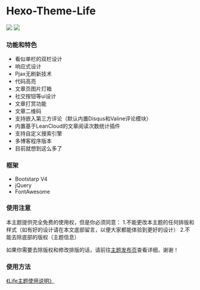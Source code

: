 # Hexo-Theme-Life

![](http://dl.weic96.cn/themes-life-home.jpg)
![](http://dl.weic96.cn/themes-life-post.jpg)

### 功能和特色

* 看似单栏的双栏设计
* 响应式设计
* Pjax无刷新技术
* 代码高亮
* 文章页图片灯箱
* 社交按钮等ui设计
* 文章打赏功能
* 文章二维码
* 支持嵌入第三方评论（默认内置Disqus和Valine评论模块）
* 内置基于LeanCloud的文章阅读次数统计插件
* 支持自定义搜索引擎
* 多博客程序版本
* 目前就想到这么多了


### 框架
* Bootstarp V4
* jQuery
* FontAwesome


### 使用注意


本主题提供完全免费的使用权，但是你必须同意：
1.不能更改本主题的任何排版和样式（如有好的设计请在本文底部留言，以便大家都能体验到更好的设计）
2.不能去除底部的版权（主题信息）

如果你需要去除版权和修改排版的话，请前往[主题发布页](https://note.isweic.com/themes-life/)查看详细，谢谢！


### 使用方法

[《Life主题使用说明》](https://www.kancloud.cn/weic/themes-life-doc)
